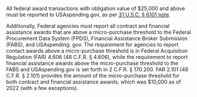 All federal award transactions with obligation value of \$25,000 and
above must be reported to USAspending.gov, as per [31 U.S.C. § 6101 note](https://uscode.house.gov/view.xhtml?req=(title:31%20section:6101%20edition:prelim)%20OR%20(granuleid:USC-prelim-title31-section6101)&f=treesort&edition=prelim&num=0&jumpTo=true).

Additionally, Federal agencies must report all contract and
financial assistance awards that are above a micro-purchase
threshold to the Federal Procurement Data System (FPDS), Financial
Assistance Broker Submission (FABS), and USAspending. gov. The
requirement for agencies to report contact awards above a
micro-purchase threshold is in Federal Acquisition Regulation (FAR) 4.606
(48 C.F.R. § 4.606), while the requirement to report financial
assistance awards above the micro-purchase threshold to the FABS and
USAspending.gov is set forth in 2 C.F.R. § 170.200. FAR 2.101 (48
C.F.R. § 2.101) provides the amount of the micro-purchase threshold for
both contract and financial assistance awards, which was \$10,000 as of 
2022 (with a few exceptions).